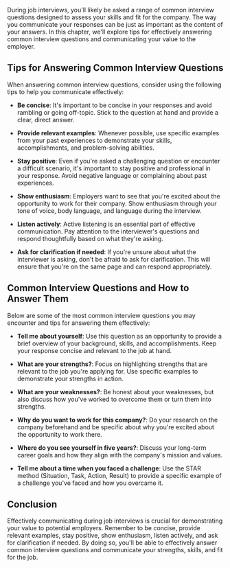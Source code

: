
During job interviews, you'll likely be asked a range of common interview questions designed to assess your skills and fit for the company. The way you communicate your responses can be just as important as the content of your answers. In this chapter, we'll explore tips for effectively answering common interview questions and communicating your value to the employer.

Tips for Answering Common Interview Questions
---------------------------------------------

When answering common interview questions, consider using the following tips to help you communicate effectively:

* **Be concise**: It's important to be concise in your responses and avoid rambling or going off-topic. Stick to the question at hand and provide a clear, direct answer.

* **Provide relevant examples**: Whenever possible, use specific examples from your past experiences to demonstrate your skills, accomplishments, and problem-solving abilities.

* **Stay positive**: Even if you're asked a challenging question or encounter a difficult scenario, it's important to stay positive and professional in your response. Avoid negative language or complaining about past experiences.

* **Show enthusiasm**: Employers want to see that you're excited about the opportunity to work for their company. Show enthusiasm through your tone of voice, body language, and language during the interview.

* **Listen actively**: Active listening is an essential part of effective communication. Pay attention to the interviewer's questions and respond thoughtfully based on what they're asking.

* **Ask for clarification if needed**: If you're unsure about what the interviewer is asking, don't be afraid to ask for clarification. This will ensure that you're on the same page and can respond appropriately.

Common Interview Questions and How to Answer Them
-------------------------------------------------

Below are some of the most common interview questions you may encounter and tips for answering them effectively:

* **Tell me about yourself**: Use this question as an opportunity to provide a brief overview of your background, skills, and accomplishments. Keep your response concise and relevant to the job at hand.

* **What are your strengths?**: Focus on highlighting strengths that are relevant to the job you're applying for. Use specific examples to demonstrate your strengths in action.

* **What are your weaknesses?**: Be honest about your weaknesses, but also discuss how you've worked to overcome them or turn them into strengths.

* **Why do you want to work for this company?**: Do your research on the company beforehand and be specific about why you're excited about the opportunity to work there.

* **Where do you see yourself in five years?**: Discuss your long-term career goals and how they align with the company's mission and values.

* **Tell me about a time when you faced a challenge**: Use the STAR method (Situation, Task, Action, Result) to provide a specific example of a challenge you've faced and how you overcame it.

Conclusion
----------

Effectively communicating during job interviews is crucial for demonstrating your value to potential employers. Remember to be concise, provide relevant examples, stay positive, show enthusiasm, listen actively, and ask for clarification if needed. By doing so, you'll be able to effectively answer common interview questions and communicate your strengths, skills, and fit for the job.
